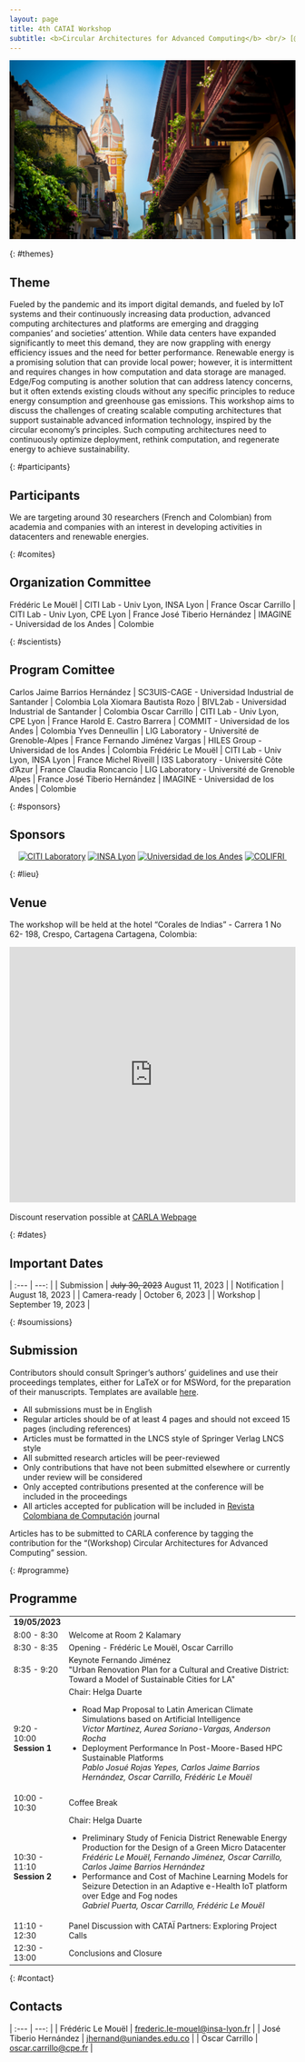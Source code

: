 ```yaml
---
layout: page
title: 4th CATAÏ Workshop
subtitle: <b>Circular Architectures for Advanced Computing</b> <br/> [@CARLA 2023](https://carlaconference.org/previous_editions/2023/www.carla2023.org/en/carla-2023.html), Cartagena de Indias, Colombia <br/> September 19, 2023
---
```


<div style="text-align: center;">
<img src="/img/cartagena-indias.jpg"
    alt="Cartagena de Indias, Colombia"
    class="citypicture" />
</div>


{: #themes}
## Theme

Fueled by the pandemic and its import digital demands, and fueled by IoT systems and their continuously increasing data production, advanced computing architectures and platforms are emerging and dragging companies’ and societies’ attention. While data centers have expanded significantly to meet this demand, they are now grappling with energy efficiency issues and the need for better performance. Renewable energy is a promising solution that can provide local power; however, it is intermittent and requires changes in how computation and data storage are managed. Edge/Fog computing is another solution that can address latency concerns, but it often extends existing clouds without any specific principles to reduce energy consumption and greenhouse gas emissions. This workshop aims to discuss the challenges of creating scalable computing architectures that support sustainable advanced information technology, inspired by the circular economy’s principles. Such computing architectures need to continuously optimize deployment, rethink computation, and regenerate energy to achieve sustainability.

{: #participants}
## Participants

We are targeting around 30 researchers (French and Colombian) from academia and companies with an interest in developing activities in datacenters and renewable energies.

{: #comites}
## Organization Committee

Frédéric Le Mouël | CITI Lab - Univ Lyon, INSA Lyon | France
Oscar Carrillo | CITI Lab - Univ Lyon, CPE Lyon | France
José Tiberio Hernández | IMAGINE - Universidad de los Andes | Colombie

{: #scientists}
## Program Comittee

Carlos Jaime Barrios Hernández | SC3UIS-CAGE - Universidad Industrial de Santander | Colombia
Lola Xiomara Bautista Rozo | BIVL2ab - Universidad Industrial de Santander | Colombia
Oscar Carrillo | CITI Lab - Univ Lyon, CPE Lyon | France
Harold E. Castro Barrera | COMMIT - Universidad de los Andes | Colombia
Yves Denneullin | LIG Laboratory - Université de Grenoble-Alpes | France
Fernando Jiménez Vargas | HILES Group - Universidad de los Andes | Colombia
Frédéric Le Mouël | CITI Lab - Univ Lyon, INSA Lyon | France
Michel Riveill | I3S Laboratory - Université Côte d’Azur | France
Claudia Roncancio | LIG Laboratory - Université de Grenoble Alpes | France
José Tiberio Hernández | IMAGINE - Universidad de los Andes | Colombie

{: #sponsors}
## Sponsors

<div style="text-align: center;">
<a href="http://www.citi-lab.fr">
<img src="/img/logo-citi.png"
    alt="CITI Laboratory"
    class="logosupport" /></a>
<a href="https://www.insa-lyon.fr">
<img src="/img/logo-insa.jpg"
    alt="INSA Lyon"
    class="logosupport"/></a>
<a href="https://www.uniandes.edu.co">
<img src="/img/logo-uniandes.png"
    alt="Universidad de los Andes"
    class="logosupport"/></a>
<a href="http://www.colifri.com">
<img src="/img/logo-colifri.jpg"
    alt="COLIFRI "
    class="logosupport" /></a>
</div>

{: #lieu}
## Venue 
The workshop will be held at the hotel “Corales de Indias” - Carrera 1 No 62- 198, Crespo, Cartagena Cartagena, Colombia:

<iframe src="https://www.google.com/maps/embed?pb=!1m14!1m8!1m3!1d7847.458964214546!2d-75.525314!3d10.443028!3m2!1i1024!2i768!4f13.1!3m3!1m2!1s0x8ef6255fd6fd4067%3A0x72ca6dc9becdaa04!2sGHL%20Relax%20Corales%20de%20Indias%20Hotel!5e0!3m2!1sen!2sfr!4v1744116454016!5m2!1sen!2sfr" width="100%" height="450" style="border:0;" allowfullscreen="" loading="lazy" referrerpolicy="no-referrer-when-downgrade"></iframe>

Discount reservation possible at [CARLA Webpage](https://carlaconference.org/previous_editions/2023/www.carla2023.org/en/venue.html)

{: #dates}
## Important Dates

| :---         |     ---: |
| Submission | ~~July 30, 2023~~ August 11, 2023 |
| Notification | August 18, 2023 |
| Camera-ready | October 6, 2023 |
| Workshop | September 19, 2023 |

{: #soumissions}
## Submission

Contributors should consult Springer’s authors’ guidelines and use their proceedings templates, either for LaTeX or for MSWord, for the preparation of their manuscripts. Templates are available [here](https://www.springer.com/gp/computer-science/lncs/conference-proceedings-guidelines).


+ All submissions must be in English
+ Regular articles should be of at least 4 pages and should not exceed 15 pages (including references)
+ Articles must be formatted in the LNCS style of Springer Verlag LNCS style
+ All submitted research articles will be peer-reviewed
+ Only contributions that have not been submitted elsewhere or currently under review will be considered
+ Only accepted contributions presented at the conference will be included in the proceedings
+  All articles accepted for publication will be included in [Revista Colombiana de Computación](https://revistas.unab.edu.co/index.php/rcc) journal

Articles has to be submitted to CARLA conference by tagging the contribution for the “(Workshop) Circular Architectures for Advanced Computing” session.


{: #programme}
## Programme
<table>
<tbody>
<tr><td><b>19/05/2023</b></td></tr>
<tr>
<td style="width:18%">8:00 - 8:30</td>
<td>Welcome at Room 2 Kalamary</td>
</tr>
<tr>
<td>8:30 - 8:35</td>
<td>
    Opening - Frédéric Le Mouël, Oscar Carrillo
</td>
</tr>
<tr>
<td>8:35 - 9:20</td>
<td>
    Keynote Fernando Jiménez <br/>"Urban Renovation Plan for a Cultural and Creative District: Toward a Model of Sustainable Cities for LA"     
</td>
</tr>
<tr>
<td>9:20 - 10:00
<br/><b>Session 1</b></td>
<td>
    Chair: Helga Duarte<br/>
    <ul>
    <li>Road Map Proposal to Latin American Climate Simulations based on Artificial Intelligence <br/>
    <i>Victor Martinez, Aurea Soriano-Vargas, Anderson Rocha</i></li>
    <li>Deployment Performance In Post-Moore-Based HPC Sustainable Platforms <br/>
    <i>Pablo Josué Rojas Yepes, Carlos Jaime Barrios Hernández, Oscar Carrillo, Frédéric Le Mouël</i></li>
    </ul> 
</td>
</tr>
<tr>
<td>10:00 - 10:30</td>
<td>
    Coffee Break     
</td>
</tr>
<tr>
<td>10:30 - 11:10
<br/><b>Session 2</b></td>
<td>
    Chair: Helga Duarte<br/>
    <ul>
    <li>Preliminary Study of Fenicia District Renewable Energy Production for the Design of a Green Micro Datacenter<br/>
    <i>Frédéric Le Mouël, Fernando Jiménez, Oscar Carrillo, Carlos Jaime Barrios Hernández</i></li>
    <li>Performance and Cost of Machine Learning Models for Seizure Detection in an Adaptive e-Health IoT platform over Edge and Fog nodes<br/>
    <i>Gabriel Puerta, Oscar Carrillo, Frédéric Le Mouël</i></li>
    </ul>
</td>
</tr>
<tr>
<td>11:10 - 12:30</td>
<td>
    Panel Discussion with CATAÏ Partners: Exploring Project Calls     
</td>
</tr>
<tr>
<td>12:30 - 13:00</td>
<td>
    Conclusions and Closure     
</td>
</tr>
</tbody>
</table>



{: #contact}
## Contacts

| :---         |     ---: |
| Frédéric Le Mouël | frederic.le-mouel@insa-lyon.fr |
| José Tiberio Hernández | jhernand@uniandes.edu.co |
| Oscar Carrillo | oscar.carrillo@cpe.fr |